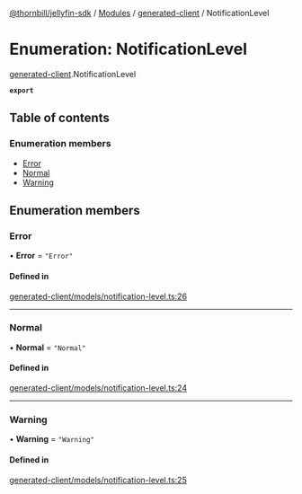 [@thornbill/jellyfin-sdk](../README.md) / [Modules](../modules.md) / [generated-client](../modules/generated_client.md) / NotificationLevel

# Enumeration: NotificationLevel

[generated-client](../modules/generated_client.md).NotificationLevel

**`export`**

## Table of contents

### Enumeration members

- [Error](generated_client.NotificationLevel.md#error)
- [Normal](generated_client.NotificationLevel.md#normal)
- [Warning](generated_client.NotificationLevel.md#warning)

## Enumeration members

### Error

• **Error** = `"Error"`

#### Defined in

[generated-client/models/notification-level.ts:26](https://github.com/thornbill/jellyfin-sdk-typescript/blob/21a118e/src/generated-client/models/notification-level.ts#L26)

___

### Normal

• **Normal** = `"Normal"`

#### Defined in

[generated-client/models/notification-level.ts:24](https://github.com/thornbill/jellyfin-sdk-typescript/blob/21a118e/src/generated-client/models/notification-level.ts#L24)

___

### Warning

• **Warning** = `"Warning"`

#### Defined in

[generated-client/models/notification-level.ts:25](https://github.com/thornbill/jellyfin-sdk-typescript/blob/21a118e/src/generated-client/models/notification-level.ts#L25)
